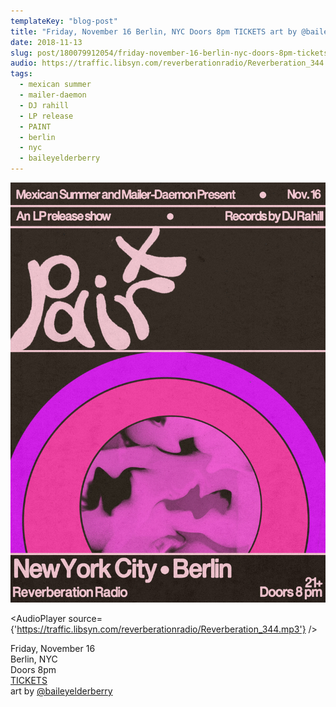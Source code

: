 ```yaml
---
templateKey: "blog-post"
title: "Friday, November 16 Berlin, NYC Doors 8pm TICKETS art by @baileyelderberry"
date: 2018-11-13
slug: post/180079912054/friday-november-16-berlin-nyc-doors-8pm-tickets
audio: https://traffic.libsyn.com/reverberationradio/Reverberation_344.mp3
tags:
  - mexican summer
  - mailer-daemon
  - DJ rahill
  - LP release
  - PAINT
  - berlin
  - nyc
  - baileyelderberry
---
```


![Friday, November 16 Berlin, NYC Doors 8pm TICKETS art by @baileyelderberry](../images/35435fd9435dbfffd38ad46f5ff387d373fdddea47256a0d3b565d5533a79fad.jpg)

<AudioPlayer source={'https://traffic.libsyn.com/reverberationradio/Reverberation_344.mp3'} />

<p>Friday, November 16<br />Berlin, NYC<br />Doors 8pm<br /><a href="http://www.ticketfly.com/event/1776557">TICKETS</a><br />art by&nbsp;<a href="https://www.instagram.com/baileyelderberry">@baileyelderberry</a></p>
